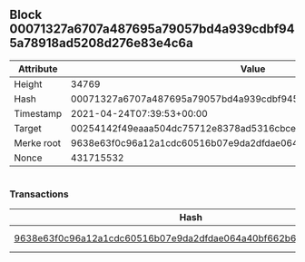 ## Block 00071327a6707a487695a79057bd4a939cdbf945a78918ad5208d276e83e4c6a

Attribute | Value
--- | ---
Height | 34769
Hash | 00071327a6707a487695a79057bd4a939cdbf945a78918ad5208d276e83e4c6a
Timestamp | 2021-04-24T07:39:53+00:00
Target | 00254142f49eaaa504dc75712e8378ad5316cbcead634704b3734b6271167cc4
Merke root | 9638e63f0c96a12a1cdc60516b07e9da2dfdae064a40bf662b6cbf4c9c07d947
Nonce | 431715532

```

```

### Transactions

Hash | Amount
--- | ---
[9638e63f0c96a12a1cdc60516b07e9da2dfdae064a40bf662b6cbf4c9c07d947](9638e63f0c96a12a1cdc60516b07e9da2dfdae064a40bf662b6cbf4c9c07d947.md) | 10.00000000 SKEPTI 
